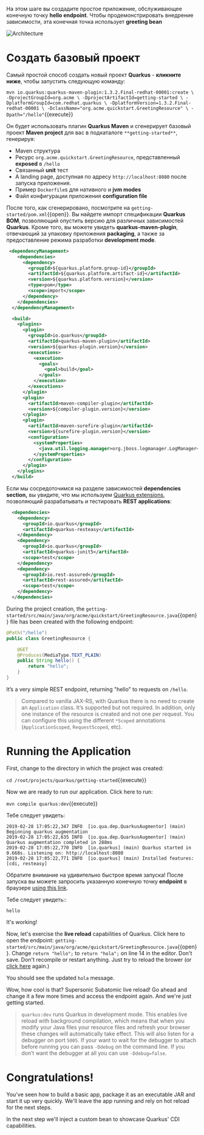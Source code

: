 На этом шаге вы создадите простое приложение, обслуживающее конечную точку **hello endpoint**. Чтобы продемонстрировать внедрение зависимости, эта конечная точка использует **greeting bean**

![Architecture](/openshift/assets/middleware/quarkus/arch.png)

# Создать базовый проект

Самый простой способ создать новый проект **Quarkus** - **кликните ниже**, чтобы запустить следующую команду:

`mvn io.quarkus:quarkus-maven-plugin:1.3.2.Final-redhat-00001:create \
    -DprojectGroupId=org.acme \
    -DprojectArtifactId=getting-started \
    -DplatformGroupId=com.redhat.quarkus \
    -DplatformVersion=1.3.2.Final-redhat-00001 \
    -DclassName="org.acme.quickstart.GreetingResource" \
    -Dpath="/hello"`{{execute}}

Он будет использовать плагин **Quarkus Maven** и сгенерирует базовый проект **Maven project** для вас в подкаталоге `**getting-started**`, генерируя:

* Maven структура
* Ресурс `org.acme.quickstart.GreetingResource`, представленный **exposed** в `/hello`   
* Связанный **unit** тест
* A landing page, доступная по адресу `http://localhost:8080` после запуска приложения.  
* Пример `Dockerfile`s для нативного и **jvm modes**
* Файл конфигурации приложения **configuration file** 


После того, как сгенерировано, посмотрите на `getting-started/pom.xml`{{open}}. 
Вы найдете импорт спецификации **Quarkus BOM**, позволяющий опустить версию для различных зависимостей **Quarkus**. Кроме того, вы можете увидеть **quarkus-maven-plugin**, отвечающий за упаковку приложения **packaging**, а также за предоставление режима разработки **development mode**.

```xml
 <dependencyManagement>
    <dependencies>
      <dependency>
        <groupId>${quarkus.platform.group-id}</groupId>
        <artifactId>${quarkus.platform.artifact-id}</artifactId>
        <version>${quarkus.platform.version}</version>
        <type>pom</type>
        <scope>import</scope>
      </dependency>
    </dependencies>
  </dependencyManagement>

  <build>
    <plugins>
      <plugin>
        <groupId>io.quarkus</groupId>
        <artifactId>quarkus-maven-plugin</artifactId>
        <version>${quarkus-plugin.version}</version>
        <executions>
          <execution>
            <goals>
              <goal>build</goal>
            </goals>
          </execution>
        </executions>
      </plugin>
      <plugin>
        <artifactId>maven-compiler-plugin</artifactId>
        <version>${compiler-plugin.version}</version>
      </plugin>
      <plugin>
        <artifactId>maven-surefire-plugin</artifactId>
        <version>${surefire-plugin.version}</version>
        <configuration>
          <systemProperties>
            <java.util.logging.manager>org.jboss.logmanager.LogManager</java.util.logging.manager>
          </systemProperties>
        </configuration>
      </plugin>
    </plugins>
  </build>
```

Если мы сосредоточимся на разделе зависимостей **dependencies section,** вы увидите, что мы используем [Quarkus extensions](https://quarkus.io/extensions/), позволяющий разрабатывать и тестировать  **REST applications**:
```xml
  <dependencies>
    <dependency>
      <groupId>io.quarkus</groupId>
      <artifactId>quarkus-resteasy</artifactId>
    </dependency>
    <dependency>
      <groupId>io.quarkus</groupId>
      <artifactId>quarkus-junit5</artifactId>
      <scope>test</scope>
    </dependency>
    <dependency>
      <groupId>io.rest-assured</groupId>
      <artifactId>rest-assured</artifactId>
      <scope>test</scope>
    </dependency>
  </dependencies>
```

During the project creation, the `getting-started/src/main/java/org/acme/quickstart/GreetingResource.java`{{open}} file has been created with the following endpoint:

```java
@Path("/hello")
public class GreetingResource {

    @GET
    @Produces(MediaType.TEXT_PLAIN)
    public String hello() {
        return "hello";
    }
}
```
It’s a very simple REST endpoint, returning "hello" to requests on `/hello`.

> Compared to vanilla JAX-RS, with Quarkus there is no need to create an `Application` class. It’s supported but not required. In addition, only one instance of the resource is created and not one per request. You can configure this using the different `*Scoped` annotations (`ApplicationScoped`, `RequestScoped`, etc).

# Running the Application

First, change to the directory in which the project was created:

`cd /root/projects/quarkus/getting-started`{{execute}}

Now we are ready to run our application. Click here to run:

```mvn compile quarkus:dev```{{execute}}

Тебе следует увидеть:

```console
2019-02-28 17:05:22,347 INFO  [io.qua.dep.QuarkusAugmentor] (main) Beginning quarkus augmentation
2019-02-28 17:05:22,635 INFO  [io.qua.dep.QuarkusAugmentor] (main) Quarkus augmentation completed in 288ms
2019-02-28 17:05:22,770 INFO  [io.quarkus] (main) Quarkus started in 0.668s. Listening on: http://localhost:8080
2019-02-28 17:05:22,771 INFO  [io.quarkus] (main) Installed features: [cdi, resteasy]
```

Обратите внимание на удивительно быстрое время запуска! После запуска вы можете запросить указанную конечную точку **endpoint** в браузере [using this link](https://[[CLIENT_SUBDOMAIN]]-8080-[[KATACODA_HOST]].environments.katacoda.com/hello).


Тебе следует увидеть::

```console
hello
```
It's working!

Now, let's exercise the **live reload** capabilities of Quarkus. Click here to open the endpoint:  `getting-started/src/main/java/org/acme/quickstart/GreetingResource.java`{{open}}. Change `return "hello";` to `return "hola";` on line 14 in the editor. Don't save. Don't recompile or restart anything. Just try to reload the brower (or [click here](https://[[CLIENT_SUBDOMAIN]]-8080-[[KATACODA_HOST]].environments.katacoda.com/hello) again.)

You should see the updated `hola` message.

Wow, how cool is that? Supersonic Subatomic live reload! Go ahead and change it a few more times and access the endpoint again. And we're just getting started.

> `quarkus:dev` runs Quarkus in development mode. This enables live reload with background compilation, which means that when you modify your Java files your resource files and refresh your browser these changes will automatically take effect.
> This will also listen for a debugger on port `5005`. If your want to wait for the debugger to attach before running you can pass `-Ddebug` on the command line. If you don’t want the debugger at all you can use `-Ddebug=false`.

# Congratulations!

You've seen how to build a basic app, package it as an executable JAR and start it up very quickly. We'll leave the app running and rely on hot reload for the next steps.

In the next step we'll inject a custom bean to showcase Quarkus' CDI capabilities.
